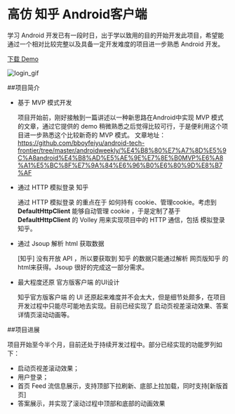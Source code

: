 # 高仿 知乎 Android客户端

学习 Android 开发已有一段时日，出于学以致用的目的开始开发此项目，希望能通过一个相对比较完整以及具备一定开发难度的项目进一步熟悉 Android 开发。

[下载 Demo](http://cloud.mail.163.com/dfs/service/zhihu.apk?op=downloadFile&uid=zhanfusu@163.com&file=eyJzIjoiZnM6Y2xvdWRzdG9yYWdlLm1haWwuMTYzOjQ4NDI2OTA1NzA0MyIsInNmIjoiNDg1NTM3NjkzOTI5OjQ4NDI2OTA1NzA0MyIsImkiOjcyNjY2NzIzNDc5ODg0ODUsImNzIjp7InQiOjEsInYiOiJiYjJiMzQ1ZmRlMWI0ZTFkM2E5NmJkNTViZjIzMTI2YyJ9LCJzeiI6MzIyMjIzNCwiY3QiOjE0MzE5NTIxNTI4MTV9&callback=http://wp.163.com:80/filehub/html/downloadCallback.jsp)

![login_gif](http://7xilr7.com1.z0.glb.clouddn.com/zhihulogin.gif)


##项目简介

+ 基于 MVP 模式开发

	项目开始前，刚好接触到一篇讲述以一种新思路在Android中实现 MVP 模式的文章，通过它提供的 demo 稍微熟悉之后觉得比较可行，于是便利用这个项目进一步熟悉这个比较新奇的 MVP 模式。
	文章地址：
		https://github.com/bboyfeiyu/android-tech-frontier/tree/master/androidweekly/%E4%B8%80%E7%A7%8D%E5%9C%A8android%E4%B8%AD%E5%AE%9E%E7%8E%B0MVP%E6%A8%A1%E5%BC%8F%E7%9A%84%E6%96%B0%E6%80%9D%E8%B7%AF

+ 通过 HTTP 模拟登录 知乎

	通过 HTTP 模拟登录 的重点在于 如何持有 cookie、管理cookie。考虑到 **DefaultHttpClient** 能够自动管理 cookie ，于是定制了基于 **DefaultHttpClient** 的 Volley 用来实现项目中的 HTTP 通信，包括 模拟登录 知乎。

+ 通过 Jsoup 解析 html 获取数据

	[知乎] 没有开放 API ，所以要获取到 知乎 的数据只能通过解析 网页版知乎 的html来获得。Jsoup 很好的完成这一部分需求。

+ 最大程度还原 官方版客户端 的UI设计

	知乎官方版客户端 的 UI 还原起来难度并不会太大，但是细节处颇多，在项目开发过程中只能尽可能地去实现。目前已经实现了 启动页视差滚动效果、答案详情页滚动动画等。



##项目进展

项目开始至今半个月，目前还处于持续开发过程中。部分已经实现的功能罗列如下：

+ 启动页视差滚动效果；
+ 用户登录；
+ 首页 Feed 流信息展示，支持顶部下拉刷新、底部上拉加载，同时支持[新版首页]
+ 答案展示，并实现了滚动过程中顶部和底部的动画效果


